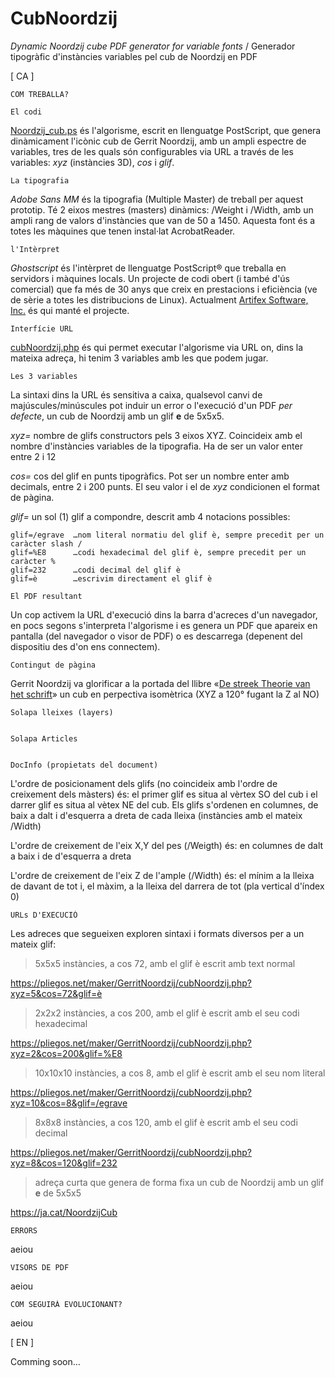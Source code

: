 # CubNoordzij
  *Dynamic Noordzij cube PDF generator for variable fonts* / Generador tipogràfic d'instàncies variables pel cub de Noordzij en PDF


\[ CA ]

	COM TREBALLA?

```El codi```

[Noordzij_cub.ps](https://github.com/marcantonifemfum/CubNoordzij/blob/main/Noordzij_cub.ps) és l'algorisme, escrit en llenguatge PostScript, que genera dinàmicament l'icònic cub de Gerrit Noordzij, amb un ampli espectre de variables, tres de les quals són configurables via URL a través de les variables: *xyz* (instàncies 3D), *cos* i *glif*.

```La tipografia```

*Adobe Sans MM* és la tipografia (Multiple Master) de treball per aquest prototip. Té 2 eixos mestres (masters) dinàmics: /Weight i /Width, amb un ampli rang de valors d'instàncies que van de 50 a 1450. Aquesta font és a totes les màquines que tenen instal·lat AcrobatReader.

```l'Intèrpret```

*Ghostscript* és l'intèrpret de llenguatge PostScript® que treballa en servidors i màquines locals. Un projecte de codi obert (i també d'ús comercial) que fa més de 30 anys que creix en prestacions i eficiència (ve de sèrie a totes les distribucions de Linux). Actualment [Artifex Software, Inc.](https://ghostscript.com/) és qui manté el projecte.

```Interfície URL```

[cubNoordzij.php](https://github.com/marcantonifemfum/CubNoordzij/blob/main/cubNoordzij.php) és qui permet executar l'algorisme via URL on, dins la mateixa adreça, hi tenim 3 variables amb les que podem jugar.

```Les 3 variables```

La sintaxi dins la URL és sensitiva a caixa, qualsevol canvi de majúscules/minúscules pot induir un error o l'execució d'un PDF *per defecte*, un cub de Noordzij amb un glif **e** de 5x5x5.

*xyz=* nombre de glifs constructors pels 3 eixos XYZ. Coincideix amb el nombre d'instàncies variables de la tipografia. Ha de ser un valor enter entre 2 i 12

*cos=* cos del glif en punts tipogràfics. Pot ser un nombre enter amb decimals, entre 2 i 200 punts. El seu valor i el de *xyz* condicionen el format de pàgina.

*glif=* un sol (1) glif a compondre, descrit amb 4 notacions possibles:

	glif=/egrave  …nom literal normatiu del glif è, sempre precedit per un caràcter slash /
	glif=%E8      …codi hexadecimal del glif è, sempre precedit per un caràcter %
	glif=232      …codi decimal del glif è
	glif=è        …escrivim directament el glif è
	
```El PDF resultant```

Un cop activem la URL d'execució dins la barra d'acreces d'un navegador, en pocs segons s'interpreta l'algorisme i es genera un PDF que apareix en pantalla (del navegador o visor de PDF) o es descarrega (depenent del dispositiu des d'on ens connectem).

	Contingut de pàgina
Gerrit Noordzij va glorificar a la portada del llibre «[De streek Theorie van het schrift](https://www.typemag.org/images/uploads/Noordzij_Streek_original_cover.jpg)» un cub en perpectiva isomètrica (XYZ a 120° fugant la Z al NO)

	Solapa lleixes (layers)


	Solapa Articles


	DocInfo (propietats del document) 

L'ordre de posicionament dels glifs (no coincideix amb l'ordre de creixement dels màsters) és: el primer glif es situa al vèrtex SO del cub i el darrer glif es situa al vètex NE del cub. Els glifs s'ordenen en columnes, de baix a dalt i d'esquerra a dreta de cada lleixa (instàncies amb el mateix /Width)

L'ordre de creixement de l'eix X,Y del pes (/Weigth) és: en columnes de dalt a baix i de d'esquerra a dreta

L'ordre de creixement de l'eix Z de l'ample (/Width) és: el mínim a la lleixa de davant de tot i, el màxim, a la lleixa del darrera de tot (pla vertical d'índex 0)



	URLs D'EXECUCIÓ

Les adreces que segueixen exploren sintaxi i formats diversos per a un mateix glif:

> 5x5x5 instàncies, a cos 72, amb el glif è escrit amb text normal

https://pliegos.net/maker/GerritNoordzij/cubNoordzij.php?xyz=5&cos=72&glif=è

> 2x2x2 instàncies, a cos 200, amb el glif è escrit amb el seu codi hexadecimal

https://pliegos.net/maker/GerritNoordzij/cubNoordzij.php?xyz=2&cos=200&glif=%E8

> 10x10x10 instàncies, a cos 8, amb el glif è escrit amb el seu nom literal

https://pliegos.net/maker/GerritNoordzij/cubNoordzij.php?xyz=10&cos=8&glif=/egrave

> 8x8x8 instàncies, a cos 120, amb el glif è escrit amb el seu codi decimal

https://pliegos.net/maker/GerritNoordzij/cubNoordzij.php?xyz=8&cos=120&glif=232

> adreça curta que genera de forma fixa un cub de Noordzij amb un glif **e** de 5x5x5

https://ja.cat/NoordzijCub



	ERRORS

aeiou


	VISORS DE PDF

aeiou

	COM SEGUIRÀ EVOLUCIONANT?

aeiou


\[ EN ]

Comming soon…
